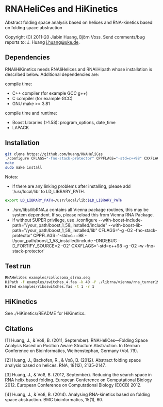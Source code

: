 # RNAHeliCes and HiKinetics
Abstract folding space analysis based on helices and RNA-kinetics based on folding space abstraction

Copyright (C) 2011-20 Jiabin Huang, Björn Voss.
Send comments/bug reports to: J. Huang <j.huang@uke.de>.

## Dependencies
RNAliHiKinetics needs RNAliHelices and RNAliHipath whose installation is described below. Additional dependencies are:

compile time:
* C++ compiler (for example GCC g++)
* C compiler (for example GCC)
* GNU make >= 3.81

compile time and runtime:
* Boost Libraries (>1.58): program_options, date_time
* LAPACK 

## Installation
```sh
git clone https://github.com/huang/RNAHeliCes
./configure CFLAGS="-fno-stack-protector" CPPFLAGS="-std=c++98" CXXFLAGS="-std=c++98 -fno-stack-protector"
make
sudo make install
```
Notes:
  - If there are any linking problems after installing, please add '/usr/local/lib' to LD_LIBRARY_PATH.
```sh
export LD_LIBRARY_PATH=/usr/local/lib:$LD_LIBRARY_PATH
```
  - ./src/libs/libRNA.a contains all Vienna package routines, this may be system dependent. If so, please reload this from Vienna RNA Package.
  - If without SUPER privilege, use 
  ./configure --with-boost-include-path="/your_path/boost_1_58_installed/include" --with-boost-lib-path="/your_path/boost_1_58_installed/lib" CFLAGS='-g -O2 -fno-stack-protector' CPPFLAGS='-std=c++98 -I/your_path/boost_1_58_installed/include -DNDEBUG -D_FORTIFY_SOURCE=2 -O2' CXXFLAGS='-std=c++98 -g -O2 -w -fno-stack-protector'
     
## Test run
```sh
RNAHeliCes examples/collosoma_slrna.seq
HiPath -f examples/switches_4.faa -k 40 -P ./librna/vienna/rna_turner1999.par
HiTed examples/riboswitches.fas -t 1 -r 1
```

## HiKinetics
See ./HiKinetics/README for HiKinetics.
    
## Citations
  [1] Huang, J., & Voß, B. (2011, September). RNAHeliCes—Folding Space Analysis Based on Position Aware Structure Abstraction. In German Conference on Bioinformatics, Weihenstephan, Germany (Vol. 79).
  
  [2] Huang, J., Backofen, R., & Voß, B. (2012). Abstract folding space analysis based on helices. RNA, 18(12), 2135-2147.
  
  [3] Huang, J., & Voß, B. (2012, September). Reducing the search space in RNA helix based folding. European Conference on Computational Biology 2012. European Conference on Computational Biology (ECCB) 2012.
  
  [4] Huang, J., & Voß, B. (2014). Analysing RNA-kinetics based on folding space abstraction. BMC bioinformatics, 15(1), 60.

